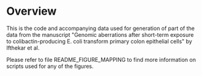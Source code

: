 # Overview

This is the code and accompanying data used for generation of part of the data from the manuscript "Genomic aberrations after short-term exposure to colibactin-producing E. coli transform primary colon epithelial cells" by Ifthekar et al.  

Please refer to file README_FIGURE_MAPPING to find more information on scripts used for any of the figures. 

